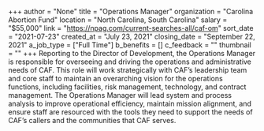 +++
author = "None"
title = "Operations Manager"
organization = "Carolina Abortion Fund"
location = "North Carolina, South Carolina"
salary = "$55,000"
link = "https://npag.com/current-searches-all/caf-om"
sort_date = "2021-07-23"
created_at = "July 23, 2021"
closing_date = "September 22, 2021"
a_job_type = ["Full Time"]
b_benefits = []
c_feedback = ""
thumbnail = ""
+++
Reporting to the Director of Development, the Operations Manager is responsible for overseeing and driving the operations and administrative needs of CAF. This role will work strategically with CAF’s leadership team and core staff to maintain an overarching vision for the operations functions, including facilities, risk management, technology, and contract management. The Operations Manager will lead system and process analysis to improve operational efficiency, maintain mission alignment, and ensure staff are resourced with the tools they need to support the needs of CAF’s callers and the communities that CAF serves.